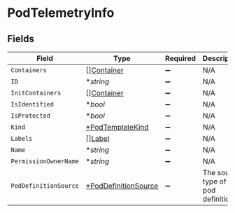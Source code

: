 # PodTelemetryInfo


## Fields

| Field                                                              | Type                                                               | Required                                                           | Description                                                        |
| ------------------------------------------------------------------ | ------------------------------------------------------------------ | ------------------------------------------------------------------ | ------------------------------------------------------------------ |
| `Containers`                                                       | [][Container](../../models/shared/container.md)                    | :heavy_minus_sign:                                                 | N/A                                                                |
| `ID`                                                               | **string*                                                          | :heavy_minus_sign:                                                 | N/A                                                                |
| `InitContainers`                                                   | [][Container](../../models/shared/container.md)                    | :heavy_minus_sign:                                                 | N/A                                                                |
| `IsIdentified`                                                     | **bool*                                                            | :heavy_minus_sign:                                                 | N/A                                                                |
| `IsProtected`                                                      | **bool*                                                            | :heavy_minus_sign:                                                 | N/A                                                                |
| `Kind`                                                             | [*PodTemplateKind](../../models/shared/podtemplatekind.md)         | :heavy_minus_sign:                                                 | N/A                                                                |
| `Labels`                                                           | [][Label](../../models/shared/label.md)                            | :heavy_minus_sign:                                                 | N/A                                                                |
| `Name`                                                             | **string*                                                          | :heavy_minus_sign:                                                 | N/A                                                                |
| `PermissionOwnerName`                                              | **string*                                                          | :heavy_minus_sign:                                                 | N/A                                                                |
| `PodDefinitionSource`                                              | [*PodDefinitionSource](../../models/shared/poddefinitionsource.md) | :heavy_minus_sign:                                                 | The source type of the pod definition                              |